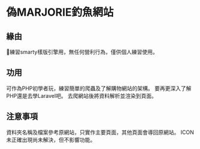 # 偽MARJORIE釣魚網站
## 緣由
練習smarty樣版引擎用，無任何營利行為，僅供個人練習使用。

## 功用
可作為PHP初學者玩，練習簡單的爬蟲及了解購物網站的架構。
要再更深入了解PHP還是去學Laravel吧。
去爬網站後將資料解析並渲染到頁面。

## 注意事項
資料夾名稱及檔案參考原網站，只實作主要頁面，其他頁面會導回原網站。
ICON未正確出現尚未解決，但不影響功能。
